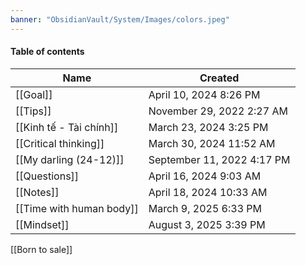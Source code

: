 ```yaml
---
banner: "ObsidianVault/System/Images/colors.jpeg"
---
```

#### Table of contents

|Name|Created|
|---|---|
|[[Goal]]|April 10, 2024 8:26 PM|
|[[Tips]]|November 29, 2022 2:27 AM|
|[[Kinh tế - Tài chính]]|March 23, 2024 3:25 PM|
|[[Critical thinking]]|March 30, 2024 11:52 AM|
|[[My darling (24-12)]]|September 11, 2022 4:17 PM|
|[[Questions]]|April 16, 2024 9:03 AM|
|[[Notes]]|April 18, 2024 10:33 AM|
|[[Time with human body]]|March 9, 2025 6:33 PM|
|[[Mindset]]|August 3, 2025 3:39 PM|

  
  

[[Born to sale]]